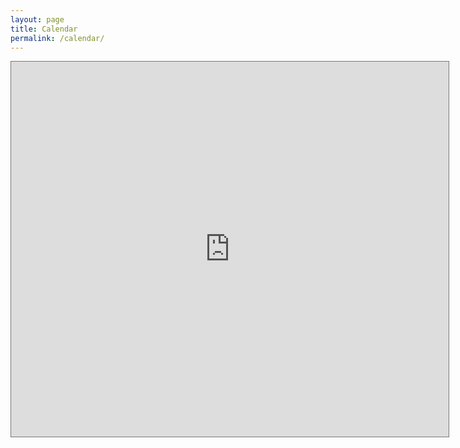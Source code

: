 ```yaml
---
layout: page
title: Calendar
permalink: /calendar/
---
```

<div style="text-align: center">
<iframe src="https://calendar.google.com/calendar/embed?height=600&amp;wkst=1&amp;bgcolor=%23d3d3d3&amp;src=grplansing%40gmail.com&amp;color=%231B887A&amp;ctz=America%2FNew_York" style="border:solid 1px #777" width="700" height="600" frameborder="0" scrolling="no"></iframe>
</div>
